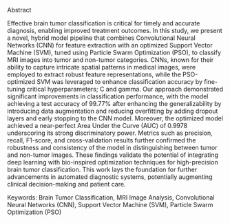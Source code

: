 Abstract

Effective brain tumor classification is critical for timely and accurate diagnosis, enabling improved treatment outcomes. In this study, we present a novel, hybrid model pipeline that combines Convolutional Neural Networks (CNN) for feature extraction with an optimized Support Vector Machine (SVM), tuned using Particle Swarm Optimization (PSO), to classify MRI images into tumor and non-tumor categories. CNNs, known for their ability to capture intricate spatial patterns in medical images, were employed to extract robust feature representations, while the PSO-optimized SVM was leveraged to enhance classification accuracy by fine-tuning critical hyperparameters; C and gamma. Our approach demonstrated significant improvements in classification performance, with the model achieving a test accuracy of 99.77% after enhancing the generalizability by introducing data augmentation and reducing overfitting by adding dropout layers and early stopping to the CNN model. Moreover, the optimized model achieved a near-perfect Area Under the Curve (AUC) of 0.9978 underscoring its strong discriminatory power. Metrics such as precision, recall, F1-score, and cross-validation results further confirmed the robustness and consistency of the model in distinguishing between tumor and non-tumor images. These findings validate the potential of integrating deep learning with bio-inspired optimization techniques for high-precision brain tumor classification. This work lays the foundation for further advancements in automated diagnostic systems, potentially augmenting clinical decision-making and patient care.

Keywords:  Brain Tumor Classification, MRI Image Analysis, Convolutional Neural Networks (CNN), Support Vector Machine (SVM), Particle Swarm Optimization (PSO)

